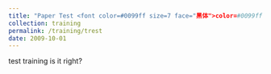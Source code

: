 ```yaml
---
title: "Paper Test <font color=#0099ff size=7 face="黑体">color=#0099ff size=72 face="黑体"</font>"
collection: training
permalink: /training/trest
date: 2009-10-01
---
```



test training is it right?
